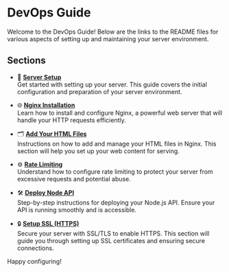# DevOps Guide

Welcome to the DevOps Guide! Below are the links to the README files for various aspects of setting up and maintaining your server environment.

## Sections

- 🚀 **[Server Setup](./1-server-setup/readme.md)**  
  Get started with setting up your server. This guide covers the initial configuration and preparation of your server environment.

- 🌐 **[Nginx Installation](./2-nginx-installation/readme.md)**  
  Learn how to install and configure Nginx, a powerful web server that will handle your HTTP requests efficiently.

- 🗂️ **[Add Your HTML Files](./3-nginx-add-html/readme.md)**  
  Instructions on how to add and manage your HTML files in Nginx. This section will help you set up your web content for serving.

- ⚙️ **[Rate Limiting](./4-rate-limiting/readme.md)**  
  Understand how to configure rate limiting to protect your server from excessive requests and potential abuse.

- 🛠️ **[Deploy Node API](./5-deploy-node-api/readme.md)**  
  Step-by-step instructions for deploying your Node.js API. Ensure your API is running smoothly and is accessible.

- 🔒 **[Setup SSL (HTTPS)](./6-setup-ssl/readme.md)**  
  Secure your server with SSL/TLS to enable HTTPS. This section will guide you through setting up SSL certificates and ensuring secure connections.

Happy configuring!
